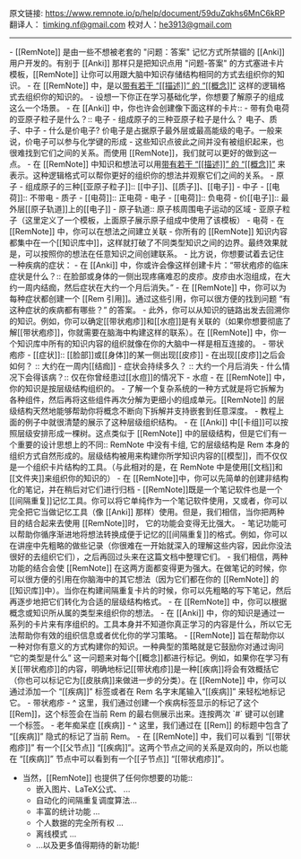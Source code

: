 原文链接: https://www.remnote.io/p/help/document/59duZqkhs6MnC6kRP
翻译人： timking.nf@gmail.com
校对人：he3913@gmail.com

<hr/>
- [[RemNote]] 是由一些不想被老套的 "问题：答案" 记忆方式所禁锢的 [[Anki]] 用户开发的。有别于 [[Anki]] 那样只是把知识点用 "问题-答案" 的方式塞进卡片模板，[[RemNote]] 让你可以用跟大脑中知识存储结构相同的方式去组织你的知识。
- 在 [[RemNote]] 中，是以<u>带有若干 “[[描述]]” 的 “[[概念]]”</u> 这样的逻辑格式去组织你的知识的。
  - 设想一下你正在学习基础化学，你想要了解原子的组成这么一个场景。
  - 在 [[Anki]] 中，你也许会创建像下面这样的卡片::
    - 带有负电荷的亚原子粒子是什么？:: 电子
    - 组成原子的三种亚原子粒子是什么？ 电子、质子、中子
    - 什么是价电子? 价电子是占据原子最外层或最高能级的电子。一般来说，价电子可以参与化学键的形成
  - 这些知识点彼此之间并没有被组织起来，也很难找到它们之间的关系。而使用 [[RemNote]]，我们就可以更好的做到这一点。
  - 在 [[RemNote]] 中知识和想法可以用<u>带有若干 “[[描述]]” 的 “[[概念]]”</u> 来表示。这种逻辑格式可以帮你更好的组织你的想法并观察它们之间的关系。
    - 原子
    	- 组成原子的三种[[亚原子粒子]]:: [[中子]]、[[质子]]、[[电子]]
    	- 中子
    		- [[电荷]]:: 不带电
    	- 质子
    		- [[电荷]]:: 正电荷
    	- 电子
    		- [[电荷]]:: 负电荷
    	- 价[[电子]]:: 最外层[[原子轨道]]上的[[电子]]
    	- 原子轨道:: 原子核周围电子运动的区域
    - 亚原子粒子（这里定义了一个模板，上面原子展示原子组成中使用了该模板）
      - 电荷
- 在 [[RemNote]] 中，你可以在想法之间建立关联
  - 你所有的 [[RemNote]] 知识内容都集中在一个[[知识库中]]，这样就打破了不同类型知识之间的边界。最终效果就是，可以按照你的想法在任意知识之间创建联系。
  - 比方说，你想要试着去记住一种疾病的症状：
  - 在 [[Anki]] 中，你或许会像这样创建卡片：“带状疱疹的临床症状是什么？:: 在脸部或身体的一侧出现疼痛难忍的皮疹。皮疹由水泡组成，在大约一周内结痂，然后症状在大约一个月后消失。”
  - 在 [[RemNote]] 中，你可以为每种症状都创建一个 [[Rem 引用]]。通过这些引用，你可以很方便的找到问题 “有这种症状的疾病都有哪些？” 的答案。
  - 此外，你可以从知识的链路出发去回溯你的知识。例如，你可以确定[[带状疱疹]]和[[水痘]]是有关联的（如果你想要彻底了解[[带状疱疹]]，你就需要在脑海中构建这样的联系）。在 [[RemNote]] 中，你一个知识库中所有的知识内容的组织就像在你的大脑中一样是相互连接的。
  - 带状疱疹
  	- [[症状]]:: [[脸部]]或[[身体]]的某一侧出现[[皮疹]]
  	  - 在出现[[皮疹]]之后会如何？ :: 大约在一周内[[结痂]]
  	  - 症状会持续多久？ :: 大约一个月后消失
  	- 什么情况下会得该病？:: 仅在你曾经患过[[水痘]]的情况下
  - 水痘
- 在 [[RemNote]] 中，你的知识是按层级结构组织的。
  - 了解一个复杂系统的一种方式就是将它拆解为各种组件，然后再将这些组件再次分解为更细小的组成单元。[[RemNote]] 的层级结构天然地能够帮助你将概念不断向下拆解并支持嵌套到任意深度。
  - 教程上面的例子中就很清楚的展示了这种层级组织结构。
  - 在 [[Anki]] 中[[卡组]]可以按照层级安排形成一棵树。这点类似于 [[RemNote]] 中的层级结构，但是它们有一个重要的设计思想上的不同:: RemNote 中没有卡组, 它的层级结构是 Rem 本身的组织方式自然形成的。层级结构被用来构建你所学知识内容的[[模型]]，而不仅仅是一个组织卡片结构的工具。（与此相对的是，在 RemNote 中是使用[[文档]]和[[文件夹]]来组织你的知识的）
- 在 [[RemNote]]中，你可以先简单的创建非结构化的笔记，并在稍后对它们进行归档
  - [[RemNote]]既是一个笔记软件也是一个[[间隔重复]]记忆工具。你可以将它单纯作为一个笔记软件使用，又或者，你可以完全把它当做记忆工具（像 [[Anki]] 那样）使用。但是，我们相信，当你把两种目的结合起来去使用 [[RemNote]]时， 它的功能会变得无比强大。
  - 笔记功能可以帮助你循序渐进地将想法转换成便于记忆的[[间隔重复]]的格式。例如，你可以在讲座中先粗略的做些记录（你很难在一开始就深入的理解这些内容，因此你没法很好的去组织它们），之后再回过头来在这篇文档中整理它们。
  - 我们相信，两种功能的结合会使  [[RemNote]] 在这两方面都变得更为强大。在做笔记的时候，你可以很方便的引用在你脑海中的其它想法（因为它们都在你的 [[RemNote]] 的[[知识库]]中）。当你在构建间隔重复卡片的时候，你可以先粗略的写下笔记，然后再逐步地把它们转化为合适的层级结构格式。
- 在 [[RemNote]] 中，你可以根据概念或知识所从属的类型来组织你的想法。
  - 在 [[Anki]] 中，你的知识是通过一系列的卡片来有序组织的。工具本身并不知道你真正学习的内容是什么，所以它无法帮助你有效的组织信息或者优化你的学习策略。
  - [[RemNote]] 旨在帮助你以一种对你有意义的方式构建你的知识。一种典型的策略就是它鼓励你对通过询问 “它的类型是什么” 这一问题来对每个[[概念]]都进行标记。例如，如果你在学习有关[[带状疱疹]]的内容，明确地标记[[带状疱疹]]是一种[[疾病]]将会有效概括它（你也可以标记它为[[皮肤病]]来做进一步的分类）。在 [[RemNote]] 中，你可以通过添加一个 “[[疾病]]” 标签或者在 Rem 名字末尾输入“[[疾病]]” 来轻松地标记它。
  - 带状疱疹
  	- ^ 这里，我们通过创建一个疾病标签显示的标记了这个 [[Rem]]，这个标签会在当前 Rem 的最右侧展示出来。连按两次 `#` 键可以创建一个标签。
  - 老年痴呆症 [[疾病]]
    - ^ 这里，我们通过在 [[Rem]] 的标题中包含了 “[[疾病]]” 隐式的标记了当前 Rem。
  - 在 [[RemNote]] 中，我们可以看到 “[[带状疱疹]]” 有一个[[父节点]] “[[疾病]]”。这两个节点之间的关系是双向的，所以也能在 “[[疾病]]” 节点中可以看到有一个[[子节点]] “[[带状疱疹]]”。


- 当然，[[RemNote]] 也提供了任何你想要的功能:: 
  - 嵌入图片、LaTeX公式、 ...
  - 自动化的间隔重复调度算法...
  - 丰富的统计功能 ...
  - 个人数据的完全所有权 ...
  - 离线模式 ...
  - ...以及更多值得期待的新功能!